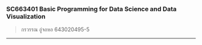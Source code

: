 
### SC663401 Basic Programming for Data Science and Data Visualization
> กรวรรณ อู่จอหอ 643020495-5
--------------------------------
